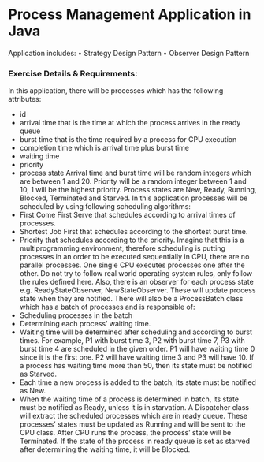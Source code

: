 # Process Management Application in Java
Application includes:
    • Strategy Design Pattern
    • Observer Design Pattern

### Exercise Details & Requirements:
In this application, there will be processes which has the following attributes:
- id
- arrival time that is the time at which the process arrives in the ready queue
- burst time that is the time required by a process for CPU execution
- completion time which is arrival time plus burst time
- waiting time
- priority
- process state
Arrival time and burst time will be random integers which are between 1 and 20. Priority will be a random integer between 1 and 10, 1 will be the highest priority.
Process states are New, Ready, Running, Blocked, Terminated and Starved.
In this application processes will be scheduled by using following scheduling algorithms:
- First Come First Serve that schedules according to arrival times of processes.
- Shortest Job First that schedules according to the shortest burst time.
- Priority that schedules according to the priority.
Imagine that this is a multiprogramming environment, therefore scheduling is putting processes in an order to be executed sequentially in CPU, there are no parallel processes. One single CPU executes processes one after the other. Do not try to follow real world operating system rules, only follow the rules defined here.
Also, there is an observer for each process state e.g. ReadyStateObserver, NewStateObserver. These will update process state when they are notified.
There will also be a ProcessBatch class which has a batch of processes and is responsible of:
- Scheduling processes in the batch
- Determining each process’ waiting time.
- Waiting time will be determined after scheduling and according to burst times. For example, P1 with burst time 3, P2 with burst time 7, P3 with burst time 4 are scheduled in the given order.
P1 will have waiting time 0 since it is the first one. P2 will have waiting time 3 and P3 will have 10. If a process has waiting time more than 50, then its state must be notified as Starved.
- Each time a new process is added to the batch, its state must be notified as New.
- When the waiting time of a process is determined in batch, its state must be notified as Ready, unless it is in starvation.
A Dispatcher class will extract the scheduled processes which are in ready queue. These processes’ states must be updated as Running and will be sent to the CPU class. After CPU runs the process, the process’ state will be Terminated.
If the state of the process in ready queue is set as starved after determining the waiting time, it will be Blocked.